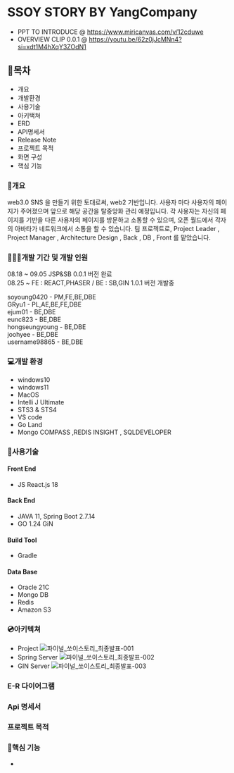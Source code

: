 # SSOY STORY BY YangCompany
- PPT TO INTRODUCE @ https://www.miricanvas.com/v/12cduwe
- OVERVIEW CLIP 0.0.1 @ https://youtu.be/62z0jJcMNn4?si=xdt1M4hXqY3ZOdN1

## 📖목차
- 개요
- 개발환경
- 사용기술
- 아키택쳐
- ERD
- API명세서
- Release Note
- 프로젝트 목적
- 화면 구성
- 핵심 기능

### 🧾개요

web3.0 SNS 을 만들기 위한 토대로써, web2 기반입니다.
사용자 마다 사용자의 페이지가 주어졌으며 앞으로 해당 공간을 탈중앙화 관리 예정입니다.
각 사용자는 자신의 페이지를 기반을 다른 사용자의 페이지를 방문하고 소통할 수 있으며, 오픈 월드에서 각자의 아바타가 네트워크에서 소통을 할 수 있습니다.
팀 프로젝트로, Project Leader , Project Manager , Architecture Design , Back , DB , Front 를 맡았습니다.

### 👨‍👦‍👦개발 기간 및 개발 인원

08.18 ~ 09.05 JSP&SB 0.0.1 버전 완료    
08.25 ~  FE : REACT,PHASER / BE : SB,GIN 1.0.1 버전 개발중

soyoung0420 - PM,FE,BE,DBE   
GRyu1 - PL,AE,BE,FE,DBE   
ejum01 - BE,DBE   
eunc823 - BE,DBE   
hongseungyoung - BE,DBE   
joohyee - BE,DBE   
username98865 - BE,DBE   

### 💻개발 환경
- windows10
- windows11
- MacOS
- Intelli J Ultimate
- STS3 & STS4
- VS code
- Go Land
- Mongo COMPASS ,REDIS INSIGHT , SQLDEVELOPER

### 💾사용기술

#### Front End
- JS React.js 18

#### Back End
- JAVA 11, Spring Boot 2.7.14
- GO 1.24 GiN

#### Build Tool
- Gradle

#### Data Base
- Oracle 21C
- Mongo DB
- Redis
- Amazon S3

### 💿아키텍쳐
- Project
 ![파이널_쏘이스토리_최종발표-001](https://github.com/z352YangComapny/yangOffice/assets/125647772/12a96cda-7185-41dc-bbb0-efc94e357e06)
- Spring Server
 ![파이널_쏘이스토리_최종발표-002](https://github.com/z352YangComapny/yangOffice/assets/125647772/c7e41629-149c-4211-92c0-d7546fa0a3fc)
- GIN Server
  ![파이널_쏘이스토리_최종발표-003](https://github.com/z352YangComapny/yangOffice/assets/125647772/4defba48-07f0-404b-bb50-e9c738510989)

### E-R 다이어그램

### Api 명세서

### 프로젝트 목적

### 🔎핵심 기능
-
